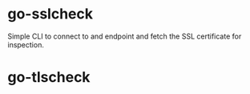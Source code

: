 # go-sslcheck

Simple CLI to connect to and endpoint and fetch the SSL certificate for inspection.

# go-tlscheck
